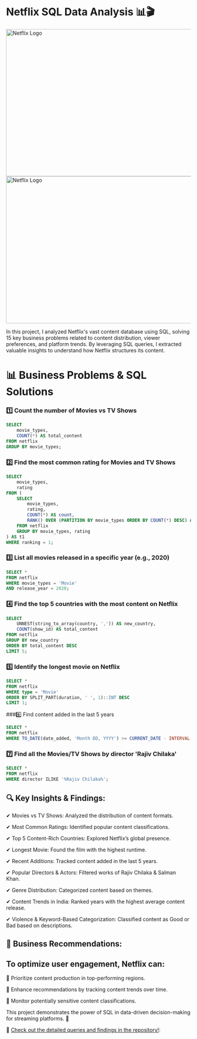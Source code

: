 # Netflix SQL Data Analysis 📊🎬

<img src="https://github.com/tanvirfau/netflix_sql_project/blob/main/netflix_logo.jpg" alt="Netflix Logo" width="1200" height="400">
<img src="https://"https://github.com/tanvirfau/Netflix-Audience-Data-Analysis-Using-SQL/blob/main/Netflix%20Movies%20and%20TV%20Shows%20Dashboard.png" alt="Netflix Logo" width="1200" height="400">


<P>In this project, I analyzed Netflix's vast content database using SQL, solving 15 key business problems related to content distribution, viewer preferences, and platform trends. By leveraging SQL queries, I extracted valuable insights to understand how Netflix structures its content.</P>

# 📊 Business Problems & SQL Solutions

### 1️⃣ Count the number of Movies vs TV Shows
```sql
SELECT 
    movie_types,
    COUNT(*) AS total_content
FROM netflix
GROUP BY movie_types;
```
### 2️⃣ Find the most common rating for Movies and TV Shows
```sql
SELECT 
    movie_types,
    rating
FROM (
    SELECT
        movie_types,
        rating,
        COUNT(*) AS count,
        RANK() OVER (PARTITION BY movie_types ORDER BY COUNT(*) DESC) AS ranking
    FROM netflix
    GROUP BY movie_types, rating
) AS t1
WHERE ranking = 1;
```
### 3️⃣ List all movies released in a specific year (e.g., 2020)
```sql
SELECT * 
FROM netflix
WHERE movie_types = 'Movie'
AND release_year = 2020;
```
### 4️⃣ Find the top 5 countries with the most content on Netflix
```sql
SELECT 
    UNNEST(string_to_array(country, ',')) AS new_country,
    COUNT(show_id) AS total_content
FROM netflix
GROUP BY new_country
ORDER BY total_content DESC
LIMIT 5;
```
### 5️⃣ Identify the longest movie on Netflix
```sql
SELECT * 
FROM netflix
WHERE type = 'Movie'
ORDER BY SPLIT_PART(duration, ' ', 1)::INT DESC
LIMIT 1;
```
###6️⃣ Find content added in the last 5 years
```sql
SELECT *
FROM netflix
WHERE TO_DATE(date_added, 'Month DD, YYYY') >= CURRENT_DATE - INTERVAL '5 years';
```
### 7️⃣ Find all the Movies/TV Shows by director 'Rajiv Chilaka'
```sql
SELECT *
FROM netflix
WHERE director ILIKE '%Rajiv Chilaka%';
```
## 🔍 Key Insights & Findings:

✔ Movies vs TV Shows: Analyzed the distribution of content formats.

✔ Most Common Ratings: Identified popular content classifications.

✔ Top 5 Content-Rich Countries: Explored Netflix’s global presence.

✔ Longest Movie: Found the film with the highest runtime.

✔ Recent Additions: Tracked content added in the last 5 years.

✔ Popular Directors & Actors: Filtered works of Rajiv Chilaka & Salman Khan.

✔ Genre Distribution: Categorized content based on themes.

✔ Content Trends in India: Ranked years with the highest average content release.

✔ Violence & Keyword-Based Categorization: Classified content as Good or Bad based on descriptions.

## 📌 Business Recommendations:


## To optimize user engagement, Netflix can:

📢 Prioritize content production in top-performing regions.

🎯 Enhance recommendations by tracking content trends over time.

🛑 Monitor potentially sensitive content classifications.

This project demonstrates the power of SQL in data-driven decision-making for streaming platforms. 🚀

📌 [Check out the detailed queries and findings in the repository!](https://github.com/tanvirfau/netflix_sql_project):

